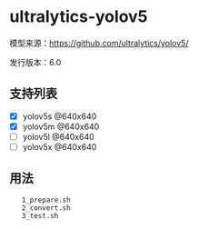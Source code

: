 # ultralytics-yolov5

模型来源：https://github.com/ultralytics/yolov5/

发行版本：6.0

## 支持列表
- [x] yolov5s @640x640
- [x] yolov5m @640x640
- [ ] yolov5l @640x640
- [ ] yolov5x @640x640

## 用法

```shell
   1_prepare.sh
   2_convert.sh
   3_test.sh
```
